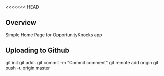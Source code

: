 <<<<<<< HEAD
## Overview

Simple Home Page for OpportunityKnocks app



## Uploading to Github

git init
git add .
git commit -m "Commit comment"
git remote add origin <repo url>
git push -u origin master